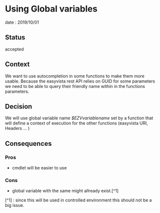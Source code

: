 # Using Global variables

date : 2019/10/01

## Status

accepted

## Context

We want to use autocompletion in some functions to make them more usable. Because the easyvista rest API relies on GUID for some
parameters we need to be able to query their friendly name within in the functions parameters.

## Decision

We will use global variable name *$EZVvariablename* set by a function that will define a context of execution for the other 
functions (easyvista URI, Headers ... )

## Consequences

### Pros
- cmdlet will be easier to use
### Cons
- global variable with the same might allready exist.[^1]

[^1] : since this will be used in controlled environment this should not be a big issue.